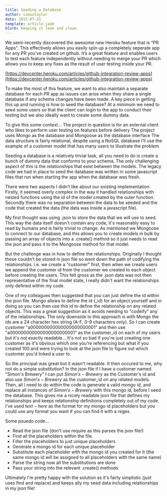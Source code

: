 ```yaml
---
title: Seeding a Database
author: simontaylor
date: 2015-07-21
template: article.jade
blurb: Keeping it lean and clean.
---
```


We semi-recently discovered the awesome new Heroku feature that is “PR Apps”. This effectively allows you easily spin up a completely seperate app for any PR you've created on github. It’s a great feature and enables users to test each feature independently without needing to merge your PR which allows you to keep any fixes as the result of user testing inside your PR.

[https://devcenter.heroku.com/articles/github-integration-review-apps](https://devcenter.heroku.com/articles/github-integration-review-apps)

To make the most of this feature, we want to also maintain a separate database for each PR app as issues can arise when they share a single database if any schema changes have been made. A key piece in getting this up and running is how to seed the database? At a minimum we need to seed some users so that the client can login to the app to conduct their testing but we also ideally want to create some dummy data.

To give this some context...
The project in question is for an external client who likes to perform user testing on features before delivery
The project uses Mongo as the database and Mongoose as the database interface
The data structure is fairly relational, despite using a NoSQL database
I’ll use the example of a customer model that has many users to illustrate the problem

Seeding a database is a relatively trivial task, all you need to do is create a bunch of dummy data that conforms to your schema. The only challenging aspect of this is the relationships that exist between the models. The legacy code we had in place to seed the database was written in some javascript files that run when starting the app when the database was fresh.

There were two aspects I didn’t like about our existing implementation. Firstly, it seemed overly complex in the way it handled relationships with nested functions using the id of the model created by the outer function. Secondly there was no separation between the data to be seeded and the code that created the data (the data was inside a javascript file).

My first thought was using .json to store the data that we will use to seed. This way the data itself doesn't contain any code, it's reasonably easy to read by humans and is fairly trivial to change. As mentioned we Mongoose to connect to our database, and this allows you to create models in bulk by passing an array of objects into a .create() method so it just needs to read the json and pass it to the Mongoose method for that model.

But the challenge was in how to define the relationships. Originally I thought these couldn't be stored in json file so went down the path of codifying the relationships. i.e. we create a "customer" first, then when we create users we append the customer id from the customer we created to each object before creating the users. This felt gross as the .json data was not then representative of the final model state, I really didn't want the relationships only defined within my code.

One of my colleagues then suggested that you can just define the id within the json file. Mongo allows to define the id (_id) for an object yourself and in doing so you can then use this id to define the relationship on any related objects. This was a great suggestion as it avoids needing to "codeify" any of the relationships. The only downside to this approach is with Mongo the ids are a 24 character hex string (A-F, 0-9 characters only). So I can create customer "a000000000000000000000001" and then use "a000000000000000000000001" as the customer_id on each of my users but it's not exactly readable... It's not so bad if you're just creating one customer as it's obvious which one you're referencing but what if you created 100 and were trying to look at the json file to figure out which customer you'd linked a user to.

So the principal was great but it wasn't readable. It then occured to me, why not do a simple substitution? In the json file if I have a customer named "Simon's Brewery" I can put $Simon's-Brewery$ as the Customer's id and also use $Simon's-Brewery$ as the customer_id on any related models. Then, all I need to do within the code is generate a valid mongo id, and replace all instances of $Simon's-Brewery$ with this mongo id, before I seed the database. This gives me a nicely readable json file that defines my relationships and keeps relationship definitions completely out of my code. I've used $text-here$ as the format for my mongo id placeholders but you could use any format you want if you can find it with a regex.

Some psuedo code...

* Read the json file (don't use require as this parses the json file!)
* Find all the placeholders within the file.
* Filter the placeholders to just unique placeholders
* Generate a mongo id for each unique placeholder
* Substitute each placeholder with the mongo id you created for it (the same mongo id will be assigned to all placeholders with the same name)
* Parse the string now all the substitutions are done
* Pass your string into the relevant .create() methods

Ultimately I'm pretty happy with the solution as it's fairly simplistic (just uses find and replace) and keeps ally my seed data including relationships in my json file!